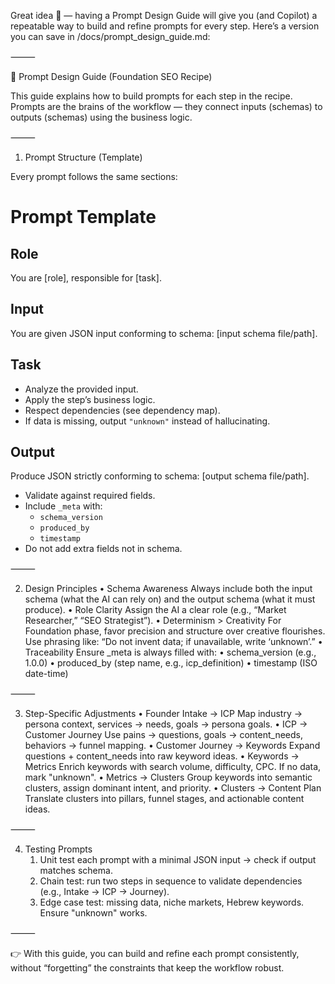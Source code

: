 Great idea 🙌 — having a Prompt Design Guide will give you (and Copilot) a repeatable way to build and refine prompts for every step. Here’s a version you can save in /docs/prompt_design_guide.md:

⸻

🧩 Prompt Design Guide (Foundation SEO Recipe)

This guide explains how to build prompts for each step in the recipe. Prompts are the brains of the workflow — they connect inputs (schemas) to outputs (schemas) using the business logic.

⸻

1. Prompt Structure (Template)

Every prompt follows the same sections:

# Prompt Template

## Role
You are [role], responsible for [task].

## Input
You are given JSON input conforming to schema: [input schema file/path].

## Task
- Analyze the provided input.
- Apply the step’s business logic.
- Respect dependencies (see dependency map).
- If data is missing, output `"unknown"` instead of hallucinating.

## Output
Produce JSON strictly conforming to schema: [output schema file/path].

- Validate against required fields.
- Include `_meta` with:
  - `schema_version`
  - `produced_by`
  - `timestamp`
- Do not add extra fields not in schema.


⸻

2. Design Principles
	•	Schema Awareness
Always include both the input schema (what the AI can rely on) and the output schema (what it must produce).
	•	Role Clarity
Assign the AI a clear role (e.g., “Market Researcher,” “SEO Strategist”).
	•	Determinism > Creativity
For Foundation phase, favor precision and structure over creative flourishes.
Use phrasing like: “Do not invent data; if unavailable, write ‘unknown’.”
	•	Traceability
Ensure _meta is always filled with:
	•	schema_version (e.g., 1.0.0)
	•	produced_by (step name, e.g., icp_definition)
	•	timestamp (ISO date-time)

⸻

3. Step-Specific Adjustments
	•	Founder Intake → ICP
Map industry → persona context, services → needs, goals → persona goals.
	•	ICP → Customer Journey
Use pains → questions, goals → content_needs, behaviors → funnel mapping.
	•	Customer Journey → Keywords
Expand questions + content_needs into raw keyword ideas.
	•	Keywords → Metrics
Enrich keywords with search volume, difficulty, CPC. If no data, mark "unknown".
	•	Metrics → Clusters
Group keywords into semantic clusters, assign dominant intent, and priority.
	•	Clusters → Content Plan
Translate clusters into pillars, funnel stages, and actionable content ideas.

⸻

4. Testing Prompts
	1.	Unit test each prompt with a minimal JSON input → check if output matches schema.
	2.	Chain test: run two steps in sequence to validate dependencies (e.g., Intake → ICP → Journey).
	3.	Edge case test: missing data, niche markets, Hebrew keywords. Ensure "unknown" works.

⸻

👉 With this guide, you can build and refine each prompt consistently, without “forgetting” the constraints that keep the workflow robust.

